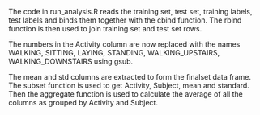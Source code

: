 
The code in run_analysis.R reads the training set, test set, training labels, test labels and binds them together with the cbind function. The rbind function is then used to join training set and test set rows.

The numbers in the Activity column are now replaced with the names WALKING, SITTING, LAYING, STANDING, WALKING_UPSTAIRS, WALKING_DOWNSTAIRS using gsub. 

The mean and std columns are extracted to form the finalset data frame. The subset function is used to get Activity, Subject, mean and standard.  Then the aggregate function is used to calculate the average of all the columns as grouped by Activity and Subject.